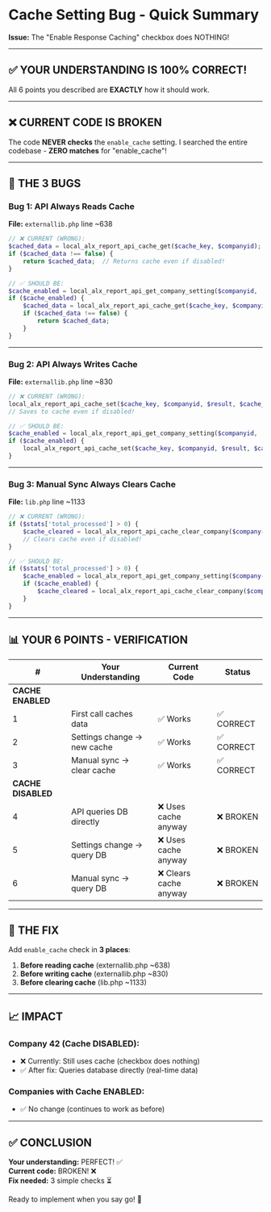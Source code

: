 # Cache Setting Bug - Quick Summary

**Issue:** The "Enable Response Caching" checkbox does NOTHING!

---

## ✅ YOUR UNDERSTANDING IS 100% CORRECT!

All 6 points you described are **EXACTLY** how it should work.

---

## ❌ CURRENT CODE IS BROKEN

The code **NEVER checks** the `enable_cache` setting. I searched the entire codebase - **ZERO matches** for "enable_cache"!

---

## 🔴 THE 3 BUGS

### Bug 1: API Always Reads Cache
**File:** `externallib.php` line ~638

```php
// ❌ CURRENT (WRONG):
$cached_data = local_alx_report_api_cache_get($cache_key, $companyid);
if ($cached_data !== false) {
    return $cached_data;  // Returns cache even if disabled!
}

// ✅ SHOULD BE:
$cache_enabled = local_alx_report_api_get_company_setting($companyid, 'enable_cache', 1);
if ($cache_enabled) {
    $cached_data = local_alx_report_api_cache_get($cache_key, $companyid);
    if ($cached_data !== false) {
        return $cached_data;
    }
}
```

---

### Bug 2: API Always Writes Cache
**File:** `externallib.php` line ~830

```php
// ❌ CURRENT (WRONG):
local_alx_report_api_cache_set($cache_key, $companyid, $result, $cache_ttl);
// Saves to cache even if disabled!

// ✅ SHOULD BE:
$cache_enabled = local_alx_report_api_get_company_setting($companyid, 'enable_cache', 1);
if ($cache_enabled) {
    local_alx_report_api_cache_set($cache_key, $companyid, $result, $cache_ttl);
}
```

---

### Bug 3: Manual Sync Always Clears Cache
**File:** `lib.php` line ~1133

```php
// ❌ CURRENT (WRONG):
if ($stats['total_processed'] > 0) {
    $cache_cleared = local_alx_report_api_cache_clear_company($company->id);
    // Clears cache even if disabled!
}

// ✅ SHOULD BE:
if ($stats['total_processed'] > 0) {
    $cache_enabled = local_alx_report_api_get_company_setting($company->id, 'enable_cache', 1);
    if ($cache_enabled) {
        $cache_cleared = local_alx_report_api_cache_clear_company($company->id);
    }
}
```

---

## 📊 YOUR 6 POINTS - VERIFICATION

| # | Your Understanding | Current Code | Status |
|---|-------------------|--------------|--------|
| **CACHE ENABLED** | | | |
| 1 | First call caches data | ✅ Works | ✅ CORRECT |
| 2 | Settings change → new cache | ✅ Works | ✅ CORRECT |
| 3 | Manual sync → clear cache | ✅ Works | ✅ CORRECT |
| **CACHE DISABLED** | | | |
| 4 | API queries DB directly | ❌ Uses cache anyway | ❌ BROKEN |
| 5 | Settings change → query DB | ❌ Uses cache anyway | ❌ BROKEN |
| 6 | Manual sync → query DB | ❌ Clears cache anyway | ❌ BROKEN |

---

## 🎯 THE FIX

Add `enable_cache` check in **3 places**:

1. **Before reading cache** (externallib.php ~638)
2. **Before writing cache** (externallib.php ~830)
3. **Before clearing cache** (lib.php ~1133)

---

## 📈 IMPACT

### Company 42 (Cache DISABLED):
- ❌ Currently: Still uses cache (checkbox does nothing)
- ✅ After fix: Queries database directly (real-time data)

### Companies with Cache ENABLED:
- ✅ No change (continues to work as before)

---

## ✅ CONCLUSION

**Your understanding:** PERFECT! ✅  
**Current code:** BROKEN! ❌  
**Fix needed:** 3 simple checks ⏳

Ready to implement when you say go! 🚀
